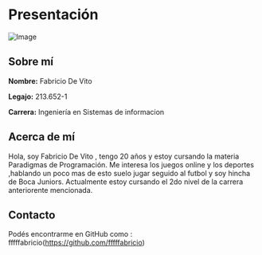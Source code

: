# Presentación
 

![Image](https://github.com/user-attachments/assets/41855228-14bb-4f1a-b3fb-ec88d81783ca)
## Sobre mí
**Nombre:**  Fabricio De Vito 

**Legajo:** 213.652-1

**Carrera:** Ingeniería en Sistemas de informacion
 


## Acerca de mí
Hola, soy Fabricio De Vito , tengo 20 años y estoy cursando la materia Paradigmas de Programación. Me interesa los juegos online y los deportes ,hablando un poco mas de esto suelo jugar seguido al futbol y soy hincha de Boca Juniors.
Actualmente estoy cursando el 2do nivel de la carrera anteriorente mencionada.

## Contacto
Podés encontrarme en GitHub como : fffffabricio(https://github.com/fffffabricio)  

